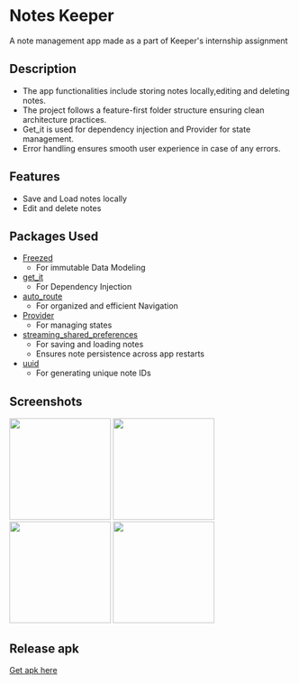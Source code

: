 # Notes Keeper

A note management app made as a part of Keeper's internship assignment

## Description

- The app functionalities include storing notes locally,editing and deleting notes.
- The project follows a feature-first folder structure ensuring clean architecture practices.
- Get_it is used for dependency injection and Provider for state management.
- Error handling ensures smooth user experience in case of any errors.

## Features

- Save and Load notes locally
- Edit and delete notes

## Packages Used

-  [Freezed](https://pub.dev/packages/freezed)
    - For immutable Data Modeling 
-  [get_it](https://pub.dev/packages/get_it)
    - For Dependency Injection
-  [auto_route](https://pub.dev/packages/auto_route)
    - For organized and efficient Navigation
-  [Provider](https://pub.dev/packages/Provider)
    - For managing states
-  [streaming_shared_preferences](https://pub.dev/packages/streaming_shared_preferences)
    - For saving and loading notes
    - Ensures note persistence across app restarts
-  [uuid](https://pub.dev/packages/uuid)
    - For generating unique note IDs

 ## Screenshots
 <img src="https://github.com/Jayakrishnan-manoj/notes-keeper/assets/91311543/06c14041-3aeb-42dc-9b7d-e3fca29047b8" width="180" />
 <img src="https://github.com/Jayakrishnan-manoj/notes-keeper/assets/91311543/a9c396d2-9ac2-41b0-b12f-0acb5d3d5af2" width="180" />
 <img src="https://github.com/Jayakrishnan-manoj/notes-keeper/assets/91311543/cd417452-3697-4fdb-9a32-ab4c1cbc3871" width="180" />
 <img src="https://github.com/Jayakrishnan-manoj/notes-keeper/assets/91311543/2c6793d6-9421-4177-abea-92dabe7c9b11" width="180" />

 ## Release apk
 [Get apk here](https://drive.google.com/drive/folders/1cmu7s6CMsbJtRt890MDfJrzUVJvXwD24?usp=drive_link)
  




